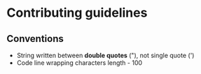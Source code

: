 # Contributing guidelines

## Conventions

- String written between **double quotes** ("), not single quote (')
- Code line wrapping characters length - 100
